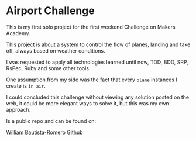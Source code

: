 Airport Challenge
=================

This is my first solo project for the first weekend Challenge on Makers Academy.

This project is about a system to control the flow of planes, landing and take off,
always based on weather conditions.

I was requested to apply all technologies learned until now, TDD, BDD, SRP, RsPec,
Ruby and some other tools.

One assumption from my side was the fact that every `plane` instances I create is `in air`.

I could concluded this challenge without viewing any solution posted on the web, it could be more elegant ways to solve it, but this was my own approach. 

Is a public repo and can be found on:

[William Bautista-Romero Github](https://github.com/Willibaur/airport_challenge)
